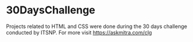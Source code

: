 # 30DaysChallenge
Projects related to HTML and CSS were done during the 30 days challenge conducted by ITSNP.
For more visit https://askmitra.com/clg
